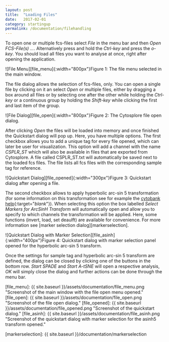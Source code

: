 ```yaml
---
layout: post
title:  "Loading Files"
date:   2017-02-01
category: startingup
permalink: /documentation/filehandling
---
```

To open one or multiple fcs-files select *File* in the menu bar and then *Open FCS-File(s) ...*. Alternatively press and hold the *Ctrl-key* and press the *o-key*. You should load all files you want to analyse at once, right after opening the application.

![File Menu][file_menu]{:width="800px"}<span class="caption">Figure 1: The file menu selected in the main window.</span>


The file dialog allows the selection of fcs-files, only. You can open a single file by clicking on it an select *Open* or multiple files, either by dragging a box around all files or by selecting one after the other while holding the *Ctrl-key* or a continuous group by holding the *Shift-key* while clicking the first and last item of the group.

![File Dialog][file_open]{:width="800px"}<span class="caption">Figure 2: The Cytosplore file open dialog.</span>


After clicking *Open* the files will be loaded into memory and once finished the Quickstart dialog will pop up.
Here, you have multiple options. The first checkbox allows you to add a unique tag for every file opened, which can later be user for visualization. This option will add a channel with the name *CSPLR_ST* which will also be available in files that are exported from Cytosplore. A file called CSPLR_ST.txt will automatically be saved next to the loaded fcs files. The file lists all fcs files with the corresponding sample tag for reference.

![Quickstart Dialog][file_opened]{:width="300px"}<span class="caption">Figure 3: Quickstart dialog after opening a file.</span>


The second checkbox allows to apply hyperbolic arc-sin 5 transformation (for some information on this transformation see for example the [cytobank help][asin5]{:target="_blank_"}). When selecting this option the box labelled *Select Markers for ArcSinH Transform* will automatically open and allow you to specify to which channels the transformation will be applied.
Here, some functions (invert, load, set deaulft) are available for convenience. For more information see [marker selection dialog][markerselection].

![Quickstart Dialog with Marker Selection][file_asinh]{:width="400px"}<span class="caption">Figure 4: Quickstart dialog with marker selection panel opened for the hyperbolic arc-sin 5 transform.</span>


Once the settings for sample tag and hyperbolic arc-sin 5 transform are defined, the dialog can be closed by clicking one of the buttons in the bottom row. _Start SPADE_ and _Start A-tSNE_ will open a respective analysis, _OK_ will simply close the dialog and further actions can be done through the menu bar.


[file_menu]: {{ site.baseurl }}/assets/documentation/file_menu.png "Screenshot of the main window with the file open menu opened."
[file_open]: {{ site.baseurl }}/assets/documentation/file_open.png "Screenshot of the file open dialog."
[file_opened]: {{ site.baseurl }}/assets/documentation/file_opened.png "Screenshot of the quickstart dialog."
[file_asinh]: {{ site.baseurl }}/assets/documentation/file_asinh.png "Screenshot of the quickstart dialog with marker selection for the asinh5 transform opened."

[main]: https://www.cytosplore.org/#get
[asin5]: https://support.cytobank.org/hc/en-us/articles/206148057-About-the-Arcsinh-transform
[markerselection]: {{ site.baseurl }}/documentation/markerselection
